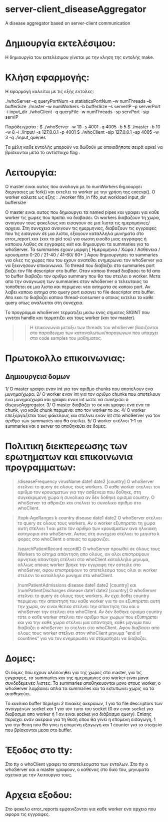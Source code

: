 # server-client_diseaseAggregator
A disease aggregator based on server-client communication

Δημιουργία εκτελέσιμου:
=======================
Η δημιουργία του εκτελέσιμου γίνεται με την κληση της εντολής make.


Κλήση εφαρμογής:
================
Η εφαρμογή καλείται με τις εξής εντολες:

./whoServer –q queryPortNum -s statisticsPortNum –w numThreads –b bufferSize
./master –w numWorkers -b bufferSize –s serverIP –p serverPort -i input_dir
./whoClient –q queryFile -w numThreads –sp servPort –sip servIP

Παράδειγματα : 
    $  ./whoServer -w 10 -s 4001 -q 4005 -b 5
    $  ./master -b 10 -w 8 -i ./input/ -s 127.0.0.1 -p 4001
    $  ./whoClient -sip 127.0.0.1 -sp 4005 -w 3 -q ./input_queries

  Τα μέλη καθε εντολής μπορούν να δωθούν με οποιαδήποτε σειρά αρκεί να βρίσκονται μετά το αντίστοιχο flag .


Λειτουργία:
===========
Ο master ειναι αυτος που αναλογα με το numWorkers δημιουργει διεργασιες με fork() και εκτελει το worker με την χρήση της execvp().
O worker καλειτε ως εξης : ./worker fifo_in fifo_out workload input_dir buffersize

Ο master ειναι αυτος που δημιουργει τα named pipes και γραφει για καθε worker τις χωρες που πρεπει να διαβασει.
Οι workers διαβαζουν τη χωρα, ανοιγουν τους φακελους και εισαγουν σε μια λιστα τις ημερομηνιες/αρχεια. Στη συνεχεια ανοιγουν τις ημερμηνιες, διαβαζουν τις
εγγραφες που τις εισαγουν σε μια λιστα, εξαγουν καταλληλα μυνηματα στο error_report.xxx (xxx το pid του) για σωστη εισοδο μιας εγγραφης ή καποιου λαθος σε εγγραφες exit
και δημιουργει τα summaries για το whoServer. Τα summaries εχουν μορφη [ Ημερομηνια / Χώρα / Ασθενεια / κρουσματα 0-20 / 21-40 / 41-60/ 60+ ]
Αφου δημιουργησει τα summaries για ολες τις χωρες που του εχουν ανατεθει ενημερωνει τον whoServer για να ξεκινησουν επικοινωνια. Το thread που διαβαζει στο summaries 
port βαζει τον file descriptor στο buffer. Οταν καποιο thread διαβασει το fd απο το buffer διαβαζει τον αριθμο summary που θα του στειλει ο worker.
Μετα απο την αναγνωση των summaries στον whoServer ο τελευταιος τα τοποθετει σε μια λιστα και περιμενει νεα αιτηματα σε καποιο port.
Αν λαβει καποιο αιτημα στο query port εισαγει το file descriptor στο buffer. Απο εκει το διαβαζει καποιο thread-consumer ο οποιος εκτελει το καθε query οπως αναλυεται στη συνεχεια.

Το προγραμμα whoServer τερματιζει μεσω ενος σηματος SIGINT που γινεται handle και τερματιζει και τους worker (και τον master).

>> Η επικοινωνια μεταξυ των threads του whoServer βασιζονται στο παραδειγμα των καταναλωτων/παραγωγων που υπαρχει στα code samples του μαθηματος.


Πρωτοκολλο επικοινωνιας:
========================
Δημιουργεια δομων
-----------------
  1/ O master γραφει εναν int για τον αριθμο chunks που αποτελουν ενα μυνημα/χωρα.
  2/ O worker εναν int για τον αριθμο chunks που αποτελουν ενα μυνημα/χωρα και γραφει εναν int ωστε να συνεχισει ο diseaseAggregator.
  3/ O master διαβαζει το οκ και γραφει ενα ενα τα chunk, για καθε chunk περιμενει απο τον worker το οκ.
  4/ Ο worker επεξεργαζεται τους φακελους και στελνει εναν int στο whoServer για τον αριθμο των summaries που θα στείλει.
  5/ O worker στέλνει 1-1 τα summaries και ο server τα αποθηκεύει σε δομες.


Πολιτικη διεκπερεωσης των ερωτηματων και επικοινωνια προγραμματων:
==================================================================

  > /diseaseFrequency virusName date1 date2 [country]
      O whoServer στελνει το query σε ολους τους workers. O καθε worker στελνει τον αριθμο τον κρουσματων για την ασθενεια που δοθηκε, στη συγκεκριμενη χωρα ή συνολικα αν 
      δεν δοθηκε ορισμα country. Ο whoServer τα αθροιζει και στελνει το συνολικο αριθμο στο whoClient.

  > /topk-AgeRanges k country disease date1 date2
      O whoServer στελνει το query σε ολους τους workers. Αν ο worker εξυπηρετει τη χωρα αυτη στελνει 1 και μετα τον αριθμο των κρουσματων ανα ηλικιακη κατηγορια στο whoServer.
      Αυτος στη συνεχεια στέλνει το μεγιστο k φορες στο whoClient ο οποιος τα εμφανιζει.

  > /searchPatientRecord recordID
      Ο whoServer προωθεί σε όλους τους Workers το αίτημα απάντηση απο ολους, αν ολοι επιστρεψουν αρνητικη απαντηση στέλνει στο whoClient καταλληλο μηνυμα, αλλιως οποιος worker 
      βρηκε την εγγραφη την εστειλε στο whoServer, αφου επιστρεψουν το αποτελεσμα τους ολοι οι worker στελενι το καταλληλο μυνημα στο whoClient.

  > /numPatientAdmissions disease date1 date2 [country] και /numPatientDischarges disease date1 date2 [country]
      O whoServer στελνει το query σε ολους τους workers. Αν εχει δοθει country περιμενει την απαντηση του καθε worker για το αν εξυπηρετει αυτη την χωρα, αν ειναι θετικο στελνει 
      την απαντηση του και ο whoServer την στελνει στο whoClient. Αν δεν δοθηκε ορισμα country τοτε ο καθε worker στελνει τον αριθμο των χωρων που εξυπηρετει και για την καθε χωρα 
      στελνει μια απαντηση, καθε μηνυμα που διαβαζει ο whoServer το στελνει στο whoClient. Αφου διαβασει απο ολους τους worker στελνει στον whoClient μηνυμα "end of countries" για 
      να τον ενημερωσει να σταματησει να διαβαζει.


Δομες:
======
Οι δομες που εχουν υλοποιηθει για της χωρες στο master, για τις εγγραφες, τα summaries και της ημερομηνιες στο worker ειναι μονα συνδεδεμενες λιστες.
Τα summaries αποθηκευονται μονο στους worker, ο whoServer λαμβανει απλα τα summaries και τα εκτυπωνει χωρις να τα αποθηκεύει.

Το κυκλικο buffer περιέχει 2 πινακες ακεραιων, 1 για τα file descriptors των ανοιγμένων socket και 1 για τον τυπο του socket (0 αν ειναι socket για διαβασμα απο worker ή 1 αν ειναι 
socket για διάβασμα query). Επίσης περιεχει εναν ακεραιο για τη θεση οπου θα γινει η επομενη εισαγωγη, 1 για την θεση που θα γινει η επομενη εξαγωγη και 1 counter για τα στοιχεία 
που βρίσκονται μεσα στο buffer.

Έξοδος στο tty:
===============
Στο tty ο whoClient γραφει τα αποτελεσματα των εντολων.
Στο tty ο whoServer και ο master γραφουν, ο καθενας στο δικο του, μηνυματα σχετικα με την λειτουργια τους.

Αρχεια εξοδου:
==============
Στο φακελο error_reports εμφανιζονται για καθε worker ενα αρχειο που αφορα τις εγγραφες.
